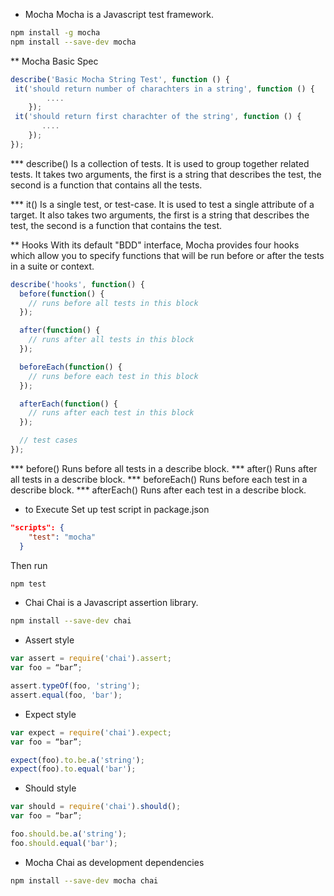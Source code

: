 * Mocha
Mocha is a Javascript test framework.

```bash
npm install -g mocha
npm install --save-dev mocha
```

** Mocha Basic Spec
```javascript
describe('Basic Mocha String Test', function () {
 it('should return number of charachters in a string', function () {
        ....
    });
 it('should return first charachter of the string', function () {
       ....
    });
});
```
*** describe()
Is a collection of tests. It is used to group together related tests. It takes two arguments, the first is a string that describes the test, the second is a function that contains all the tests.

*** it()
Is a single test, or test-case. It is used to test a single attribute of a target. It also takes two arguments, the first is a string that describes the test, the second is a function that contains the test.

** Hooks
With its default "BDD" interface, Mocha provides four hooks which allow you to specify functions that will be run before or after the tests in a suite or context.

```javascript
describe('hooks', function() {
  before(function() {
    // runs before all tests in this block
  });

  after(function() {
    // runs after all tests in this block
  });

  beforeEach(function() {
    // runs before each test in this block
  });

  afterEach(function() {
    // runs after each test in this block
  });

  // test cases
});
```
*** before()
Runs before all tests in a describe block.
*** after()
Runs after all tests in a describe block.
*** beforeEach()
Runs before each test in a describe block.
*** afterEach()
Runs after each test in a describe block.

* to Execute
Set up test script in package.json
```json
"scripts": {
    "test": "mocha"
  }
```
Then run
```bash
npm test
```

* Chai
Chai is a Javascript assertion library.
  
```bash	
npm install --save-dev chai
```

* Assert style
```javascript
var assert = require('chai').assert;
var foo = “bar”;

assert.typeOf(foo, 'string');
assert.equal(foo, 'bar');
```	
* Expect style
```javascript
var expect = require('chai').expect;
var foo = “bar”;

expect(foo).to.be.a('string');
expect(foo).to.equal('bar');
```
* Should style
```javascript
var should = require('chai').should();
var foo = “bar”;

foo.should.be.a('string');
foo.should.equal('bar');
```


* Mocha Chai as development dependencies
```bash
npm install --save-dev mocha chai
```

